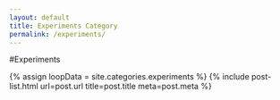 ```yaml
---
layout: default
title: Experiments Category
permalink: /experiments/
---
```


#Experiments

{% assign loopData = site.categories.experiments %}
{% include post-list.html url=post.url title=post.title meta=post.meta %}